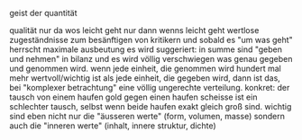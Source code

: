 geist der quantität

qualität nur da wos leicht geht
nur dann wenns leicht geht
wertlose zugeständnisse
zum besänftigen von kritikern
und sobald es "um was geht"
herrscht maximale ausbeutung
es wird suggeriert:
in summe sind "geben und nehmen" in bilanz
und es wird völlig verschwiegen
was genau gegeben und genommen wird.
wenn jede einheit, die genommen wird
hundert mal mehr wertvoll/wichtig ist
als jede einheit, die gegeben wird,
dann ist das, bei "komplexer betrachtung"
eine völlig ungerechte verteilung.
konkret:
der tausch von
einem haufen gold
gegen einen haufen scheisse
ist ein schlechter tausch,
selbst wenn beide haufen exakt gleich groß sind.
wichtig sind eben nicht nur die "äusseren werte" (form, volumen, masse)
sondern auch die "inneren werte" (inhalt, innere struktur, dichte)
